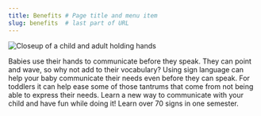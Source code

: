 ```yaml
---
title: Benefits # Page title and menu item
slug: benefits  # last part of URL
---
```

<div class="row">
    <div class="col-sm-3">
        <img alt="Closeup of a child and adult holding hands" src="{{site.baseurl}}{% link images/pexels-photo-236164_900x600.jpg %}" class="img-fluid" />
    </div>
    <div class="col-sm-9" markdown="1">   

Babies use their hands to communicate before they speak. They can point and wave, so why not add to their vocabulary? Using sign language can help your baby communicate their needs even before they can speak. For toddlers it can help ease some of those tantrums that come from not being able to express their needs. Learn a new way to communicate with your child and have fun while doing it! Learn over 70 signs in one semester.

</div>
